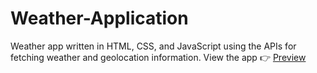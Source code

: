 # Weather-Application

Weather app written in HTML, CSS, and JavaScript using the APIs for fetching weather and geolocation information.
View the app :point_right: [Preview](file:///D:/Garima/Private/Projects/Vs%20code/WeatherApp/index.html)
